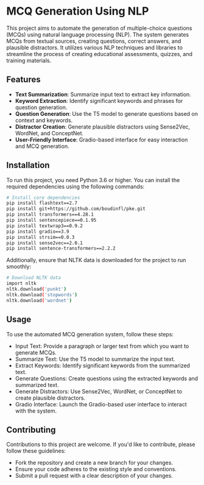 # MCQ Generation Using NLP

This project aims to automate the generation of multiple-choice questions (MCQs) using natural language processing (NLP). The system generates MCQs from textual sources, creating questions, correct answers, and plausible distractors. It utilizes various NLP techniques and libraries to streamline the process of creating educational assessments, quizzes, and training materials.

## Features
- **Text Summarization**: Summarize input text to extract key information.
- **Keyword Extraction**: Identify significant keywords and phrases for question generation.
- **Question Generation**: Use the T5 model to generate questions based on context and keywords.
- **Distractor Creation**: Generate plausible distractors using Sense2Vec, WordNet, and ConceptNet.
- **User-Friendly Interface**: Gradio-based interface for easy interaction and MCQ generation.

## Installation
To run this project, you need Python 3.6 or higher. You can install the required dependencies using the following commands:

```bash
# Install core dependencies
pip install flashtext==2.7
pip install git+https://github.com/boudinfl/pke.git
pip install transformers==4.28.1
pip install sentencepiece==0.1.95
pip install textwrap3==0.9.2
pip install gradio==3.9
pip install strsim==0.0.3
pip install sense2vec==2.0.1
pip install sentence-transformers==2.2.2
```
Additionally, ensure that NLTK data is downloaded for the project to run smoothly:

```bash
# Download NLTK data
import nltk
nltk.download('punkt')
nltk.download('stopwords')
nltk.download('wordnet')
```
## Usage
To use the automated MCQ generation system, follow these steps:

- Input Text: Provide a paragraph or larger text from which you want to generate MCQs.
- Summarize Text: Use the T5 model to summarize the input text.
- Extract Keywords: Identify significant keywords from the summarized text.
- Generate Questions: Create questions using the extracted keywords and summarized text.
- Generate Distractors: Use Sense2Vec, WordNet, or ConceptNet to create plausible distractors.
- Gradio Interface: Launch the Gradio-based user interface to interact with the system.


## Contributing
Contributions to this project are welcome. If you'd like to contribute, please follow these guidelines:

- Fork the repository and create a new branch for your changes.
- Ensure your code adheres to the existing style and conventions.
- Submit a pull request with a clear description of your changes.
